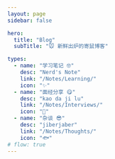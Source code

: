 ```yaml
---
layout: page
sidebar: false

hero:
  title: "Blog"
  subTitle: "🐭 新鲜出炉的寄鼠博客"

types:
  - name: "学习笔记 🤓"
    desc: "Nerd's Note"
    link: "/Notes/Learning/"
    icon: "✨"
  - name: "面经分享 😋"
    desc: "kao da ji lu"
    link: "/Notes/Interviews/"
    icon: "🏃"
  - name: "杂谈 😎"
    desc: "jiberjaber"
    link: "/Notes/Thoughts/"
    icon: "🐟"
# flow: true
---
```


<script setup>
import BlogArchive from '../../.vitepress/views/BlogArchive.vue'
</script>

<BlogArchive/>

